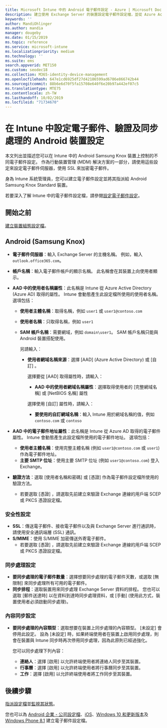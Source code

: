 ```yaml
---
title: Microsoft Intune 中的 Android 電子郵件設定 - Azure | Microsoft Docs
description: 建立使用 Exchange Server 的裝置設定電子郵件設定檔，並從 Azure Active Directory 中擷取屬性。 使用 Microsoft Intune，在 Android Samsung Knox 裝置上啟用 SSL 或 SMIME、使用憑證或使用者名稱/密碼來驗證使用者，以及同步處理電子郵件和排程。
keywords: ''
author: MandiOhlinger
ms.author: mandia
manager: dougeby
ms.date: 01/15/2019
ms.topic: reference
ms.service: microsoft-intune
ms.localizationpriority: medium
ms.technology: ''
ms.suite: ems
search.appverid: MET150
ms.custom: seodec18
ms.collection: M365-identity-device-management
ms.openlocfilehash: 647e1cd6925df27d42186599ad6786e866742b44
ms.sourcegitcommit: 88b6e6d70f5fa15708e640f6e20b97a442ef07c5
ms.translationtype: MTE75
ms.contentlocale: zh-TW
ms.lasthandoff: 10/02/2019
ms.locfileid: "71734670"
---
```

# <a name="android-device-settings-to-configure-email-authentication-and-synchronization-in-intune"></a>在 Intune 中設定電子郵件、驗證及同步處理的 Android 裝置設定

本文列出並描述您可以在 Intune 中的 Android Samsung Knox 裝置上控制的不同電子郵件設定。 作為行動裝置管理 (MDM) 解決方案的一部分，請使用這些設定來設定電子郵件伺服器，使用 SSL 來加密電子郵件。

身為 Intune 系統管理員，您可以建立電子郵件設定並將其指派給 Android Samsung Knox Standard 裝置。

若要深入了解 Intune 中的電子郵件設定檔，請參閱[設定電子郵件設定](email-settings-configure.md)。

## <a name="before-you-begin"></a>開始之前

[建立裝置組態設定檔](email-settings-configure.md#create-a-device-profile)。

## <a name="android-samsung-knox"></a>Android (Samsung Knox)

- **電子郵件伺服器**：輸入 Exchange Server 的主機名稱。 例如，輸入 `outlook.office365.com`。
- **帳戶名稱**：輸入電子郵件帳戶的顯示名稱。 此名稱會在其裝置上向使用者顯示。
- **AAD 中的使用者名稱屬性**：此名稱是 Intune 從 Azure Active Directory (Azure AD) 取得的屬性。 Intune 會動態產生此設定檔所使用的使用者名稱。 選項包括：
  - **使用者主體名稱**：取得名稱，例如 `user1` 或 `user1@contoso.com`
  - **使用者名稱**：只取得名稱，例如 `user1`
  - **SAM 帳戶名稱**：需要網域，例如 `domain\user1`。 SAM 帳戶名稱只能與 Android 裝置搭配使用。

    另請輸入：  
    - **使用者網域名稱來源**：選擇 [AAD]  (Azure Active Directory) 或 [自訂]  。

      選擇要從 [AAD]  取得屬性時，請輸入：
      - **AAD 中的使用者網域名稱屬性**：選擇取得使用者的 [完整網域名稱]  或 [NetBIOS 名稱]  屬性

      選擇使用 [自訂]  屬性時，請輸入：
      - **要使用的自訂網域名稱**：輸入 Intune 用於網域名稱的值，例如 `contoso.com` 或 `contoso`

- **AAD 中的電子郵件地址屬性**：此名稱是 Intune 從 Azure AD 取得的電子郵件屬性。 Intune 會動態產生此設定檔所使用的電子郵件地址。 選項包括：
  - **使用者主體名稱**：使用完整主體名稱 (例如 `user1@contoso.com` 或 `user1`) 作為電子郵件地址。
  - **主要 SMTP 位址**：使用主要 SMTP 位址 (例如 `user1@contoso.com`) 登入 Exchange。

- **驗證方法**：選取 [使用者名稱和密碼]  或 [憑證]  作為電子郵件設定檔所使用的驗證方法。
  - 若要選取 [憑證]  ，請選取先前建立來驗證 Exchange 連線的用戶端 SCEP 或 PKCS 憑證設定檔。

### <a name="security-settings"></a>安全性設定

- **SSL**：傳送電子郵件、接收電子郵件以及與 Exchange Server 進行通訊時，請使用安全通訊端層 (SSL) 通訊。
- **S/MIME**：使用 S/MIME 加密傳送外寄電子郵件。
  - 若要選取 [憑證]  ，請選取先前建立來驗證 Exchange 連線的用戶端 SCEP 或 PKCS 憑證設定檔。

### <a name="synchronization-settings"></a>同步處理設定

- **要同步處理的電子郵件數量**：選擇想要同步處理的電子郵件天數，或選取 [無限制]  來同步處理所有可用的電子郵件。
- **同步排程**：選取裝置用來同步處理 Exchange Server 資料的排程。 您也可以選取 [郵件送達時]  以在資料到達時同步處理資料，或 [手動]  \(使用此方式，裝置使用者必須啟動同步處理)。

### <a name="content-sync-settings"></a>內容同步設定

- **要同步處理的內容類型**：選取想要在裝置上同步處理的內容類型。 [未設定]  會停用此設定。 設為 [未設定]  時，如果終端使用者在裝置上啟用同步處理，則會在裝置與 Intune 同步時再次停用同步處理，因為此原則已經過強化。 

  您可以同步處理下列內容：  
  - **連絡人**：選擇 [啟用]  以允許終端使用者將連絡人同步至其裝置。
  - **行事曆**：選擇 [啟用]  以允許終端使用者將行事曆同步至其裝置。
  - **工作**：選擇 [啟用]  以允許終端使用者將工作同步至其裝置。

## <a name="next-steps"></a>後續步驟

[指派設定檔](device-profile-assign.md)並[監視其狀態](device-profile-monitor.md)。

您也可以為 [Android 企業 - 公司設定檔](email-settings-android-enterprise.md)、[iOS](email-settings-ios.md)、[Windows 10 和更新版本](email-settings-windows-10.md)及 [Windows Phone 8.1](email-settings-windows-phone-8-1.md) 建立電子郵件設定檔。
